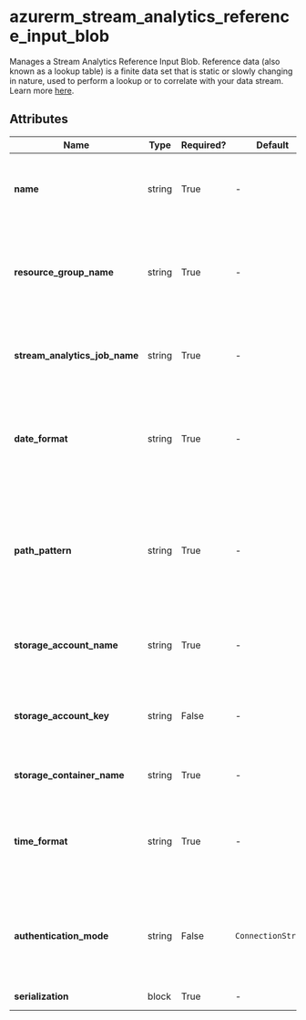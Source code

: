 # azurerm_stream_analytics_reference_input_blob

Manages a Stream Analytics Reference Input Blob. Reference data (also known as a lookup table) is a finite data set that is static or slowly changing in nature, used to perform a lookup or to correlate with your data stream. Learn more [here](https://docs.microsoft.com/azure/stream-analytics/stream-analytics-use-reference-data#azure-blob-storage).

## Attributes

| Name | Type | Required? | Default  | possible values | Description |
| ---- | ---- | --------- | -------- | ----------- | ----------- |
| **name** | string | True | -  |  -  | The name of the Reference Input Blob. Changing this forces a new resource to be created. | 
| **resource_group_name** | string | True | -  |  -  | The name of the Resource Group where the Stream Analytics Job exists. Changing this forces a new resource to be created. | 
| **stream_analytics_job_name** | string | True | -  |  -  | The name of the Stream Analytics Job. Changing this forces a new resource to be created. | 
| **date_format** | string | True | -  |  -  | The date format. Wherever `{date}` appears in `path_pattern`, the value of this property is used as the date format instead. | 
| **path_pattern** | string | True | -  |  -  | The blob path pattern. Not a regular expression. It represents a pattern against which blob names will be matched to determine whether or not they should be included as input or output to the job. | 
| **storage_account_name** | string | True | -  |  -  | The name of the Storage Account that has the blob container with reference data. | 
| **storage_account_key** | string | False | -  |  -  | The Access Key which should be used to connect to this Storage Account. Required if `authentication_mode` is `ConnectionString`. | 
| **storage_container_name** | string | True | -  |  -  | The name of the Container within the Storage Account. | 
| **time_format** | string | True | -  |  -  | The time format. Wherever `{time}` appears in `path_pattern`, the value of this property is used as the time format instead. | 
| **authentication_mode** | string | False | `ConnectionString`  |  `Msi`, `ConnectionString`  | The authentication mode for the Stream Analytics Reference Input. Possible values are `Msi` and `ConnectionString`. Defaults to `ConnectionString`. | 
| **serialization** | block | True | -  |  -  | A `serialization` block. | 

